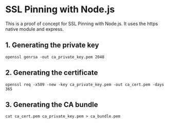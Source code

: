 # SSL Pinning with Node.js

This is a proof of concept for SSL Pinning with Node.js. It uses the https native module and express.

## 1. Generating the private key

`openssl genrsa -out ca_private_key.pem 2048`

## 2. Generating the certificate

`openssl req -x509 -new -key ca_private_key.pem -out ca_cert.pem -days 365`

## 3. Generating the CA bundle

`cat ca_cert.pem ca_private_key.pem > ca_bundle.pem`
